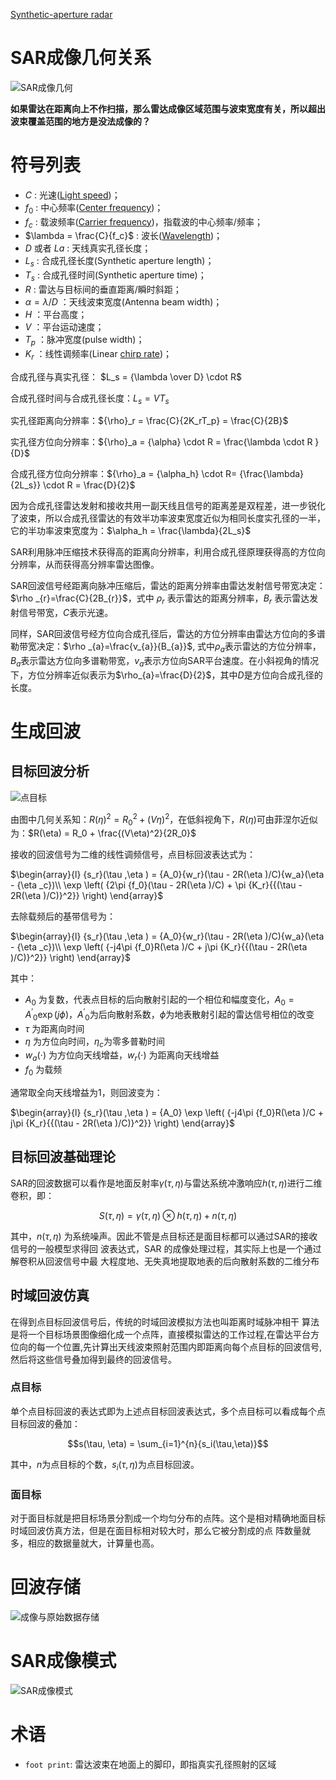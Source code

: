 <script type="text/javascript"
src="http://cdn.mathjax.org/mathjax/latest/MathJax.js?config=TeX-AMS-MML_HTMLorMML">
</script>

[Synthetic-aperture radar](https://en.wikipedia.org/wiki/Synthetic-aperture_radar)


# SAR成像几何关系

![SAR成像几何](./SAR_geometry.png)


**如果雷达在距离向上不作扫描，那么雷达成像区域范围与波束宽度有关，所以超出波束覆盖范围的地方是没法成像的？**

# 符号列表

- $C$ : 光速([Light speed](https://en.wikipedia.org/wiki/Speed_of_light))；
- $f_0$ : 中心频率([Center frequency](https://en.wikipedia.org/wiki/Center_frequency))；
- $f_c$ : 载波频率([Carrier frequency](https://en.wikipedia.org/wiki/Carrier_frequency))，指载波的中心频率/频率；
- $\lambda = \frac{C}{f_c}$ : 波长([Wavelength](https://en.wikipedia.org/wiki/Wavelength))；
- $D$ 或者 $La$ : 天线真实孔径长度；
- $L_s$ : 合成孔径长度(Synthetic aperture length)；
- $T_s$ : 合成孔径时间(Synthetic aperture time)；
- $R$ : 雷达与目标间的垂直距离/瞬时斜距；
- $\alpha = \lambda / D$ ：天线波束宽度(Antenna beam width)；
- $H$ ：平台高度；
- $V$ ：平台运动速度；
- $T_p$ ：脉冲宽度(pulse width)；
- $K_r$ ：线性调频率(Linear [chirp rate](https://en.wikipedia.org/wiki/Chirp#Rate))；


合成孔径与真实孔径： $L_s = {\lambda \over D} \cdot R$

合成孔径时间与合成孔径长度：$L_s = V T_s$


实孔径距离向分辨率：${\rho}_r = \frac{C}{2K_rT_p} = \frac{C}{2B}$

实孔径方位向分辨率：${\rho}_a = {\alpha} \cdot R = \frac{\lambda \cdot R }{D}$

合成孔径方位向分辨率：${\rho}_a = {\alpha_h} \cdot R= {\frac{\lambda}{2L_s}} \cdot R = \frac{D}{2}$

因为合成孔径雷达发射和接收共用一副天线且信号的距离差是双程差，进一步锐化了波束，所以合成孔径雷达的有效半功率波束宽度近似为相同长度实孔径的一半，它的半功率波束宽度为：$\alpha_h = \frac{\lambda}{2L_s}$



SAR利用脉冲压缩技术获得高的距离向分辨率，利用合成孔径原理获得高的方位向分辨率，从而获得高分辨率雷达图像。

SAR回波信号经距离向脉冲压缩后，雷达的距离分辨率由雷达发射信号带宽决定：$\rho _{r}=\frac{C}{2B_{r}}$，式中 $\rho_{r}$ 表示雷达的距离分辨率，$B_{r}$ 表示雷达发射信号带宽，$C$表示光速。

同样，SAR回波信号经方位向合成孔径后，雷达的方位分辨率由雷达方位向的多谱勒带宽决定：$\rho _{a}=\frac{v_{a}}{B_{a}}$, 式中$\rho _{a}$表示雷达的方位分辨率，$B_{a}$表示雷达方位向多谱勒带宽，$v_{a}$表示方位向SAR平台速度。在小斜视角的情况下，方位分辨率近似表示为$\rho_{a}=\frac{D}{2}$，其中$D$是方位向合成孔径的长度。



# 生成回波

## 目标回波分析

![点目标](./pointtarget.png)

由图中几何关系知：$R(\eta)^2 = R_0^2 + (V\eta)^2$，在低斜视角下，$R(\eta)$可由菲涅尔近似为：$R(\eta) = R_0 + \frac{(V\eta)^2}{2R_0}$


接收的回波信号为二维的线性调频信号，点目标回波表达式为：

$\begin{array}{l}
{s_r}(\tau ,\eta ) = {A_0}{w_r}(\tau  - 2R(\eta )/C){w_a}(\eta  - {\eta _c})\\
\exp \left( {2\pi {f_0}(\tau  - 2R(\eta )/C) + \pi {K_r}{{(\tau  - 2R(\eta )/C)}^2}} \right)
\end{array}$

去除载频后的基带信号为：

$\begin{array}{l}
{s_r}(\tau ,\eta ) = {A_0}{w_r}(\tau  - 2R(\eta )/C){w_a}(\eta  - {\eta _c})\\
\exp \left( {-j4\pi {f_0}R(\eta )/C + j\pi {K_r}{{(\tau  - 2R(\eta )/C)}^2}} \right)
\end{array}$

其中：

- $A_0$ 为复数，代表点目标的后向散射引起的一个相位和幅度变化，$A_0={A^\prime}_0 \exp \left(j\phi\right)$，${A^\prime}_0$为后向散射系数，$\phi$为地表散射引起的雷达信号相位的改变
- $\tau$ 为距离向时间
- $\eta$ 为方位向时间，$\eta_c$为零多普勒时间
- $w_a(\cdot)$  为方位向天线增益，$w_r(\cdot)$ 为距离向天线增益
- $f_0$ 为载频

通常取全向天线增益为1，则回波变为：

$\begin{array}{l}
{s_r}(\tau ,\eta ) = {A_0} \exp \left( {-j4\pi {f_0}R(\eta )/C + j\pi {K_r}{{(\tau  - 2R(\eta )/C)}^2}} \right)
\end{array}$

## 目标回波基础理论

SAR的回波数据可以看作是地面反射率$\gamma(\tau, \eta)$与雷达系统冲激响应$h(\tau, \eta)$进行二维卷积，即：

$$S(\tau, \eta)=\gamma(\tau, \eta) \otimes h(\tau, \eta) + n(\tau, \eta)$$

其中，$n(\tau, \eta)$ 为系统噪声。因此不管是点目标还是面目标都可以通过SAR的接收信号的一般模型求得回 波表达式，SAR 的成像处理过程，其实际上也是一个通过解卷积从回波信号中最 大程度地、无失真地提取地表的后向散射系数的二维分布

## 时域回波仿真

在得到点目标回波信号后，传统的时域回波模拟方法也叫距离时域脉冲相干 算法是将一个目标场景图像细化成一个点阵，直接模拟雷达的工作过程,在雷达平台方位向的每一个位置,先计算出天线波束照射范围内即距离向每个点目标的回波信号,然后将这些信号叠加得到最终的回波信号。


### 点目标

单个点目标回波的表达式即为上述点目标回波表达式，多个点目标可以看成每个点目标回波的叠加：

$$s(\tau, \eta) = \sum_{i=1}^{n}{s_i(\tau,\eta)}$$

其中，$n$为点目标的个数，$s_i(\tau,\eta)$为点目标回波。

### 面目标

对于面目标就是把目标场景分割成一个均匀分布的点阵。这个是相对精确地面目标时域回波仿真方法，但是在面目标相对较大时，那么它被分割成的点 阵数量就多，相应的数据量就大，计算量也高。




# 回波存储

![成像与原始数据存储](./imaging.gif "成像与原始数据存储")






# SAR成像模式


![SAR成像模式](./SAR_mode.png)



# 术语


- `foot print`: 雷达波束在地面上的脚印，即指真实孔径照射的区域


